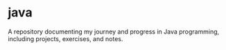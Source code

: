 # java
A repository documenting my journey and progress in Java programming, including projects, exercises, and notes.
